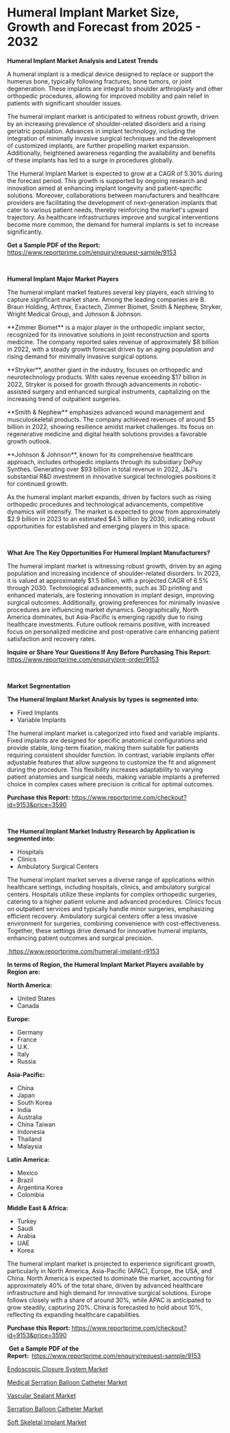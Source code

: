 <p><h1>Humeral Implant Market Size, Growth and Forecast from 2025 - 2032</h1></p><p><strong>Humeral Implant Market Analysis and Latest Trends</strong></p>
<p><p>A humeral implant is a medical device designed to replace or support the humerus bone, typically following fractures, bone tumors, or joint degeneration. These implants are integral to shoulder arthroplasty and other orthopedic procedures, allowing for improved mobility and pain relief in patients with significant shoulder issues.</p><p>The humeral implant market is anticipated to witness robust growth, driven by an increasing prevalence of shoulder-related disorders and a rising geriatric population. Advances in implant technology, including the integration of minimally invasive surgical techniques and the development of customized implants, are further propelling market expansion. Additionally, heightened awareness regarding the availability and benefits of these implants has led to a surge in procedures globally.</p><p>The Humeral Implant Market is expected to grow at a CAGR of 5.30% during the forecast period. This growth is supported by ongoing research and innovation aimed at enhancing implant longevity and patient-specific solutions. Moreover, collaborations between manufacturers and healthcare providers are facilitating the development of next-generation implants that cater to various patient needs, thereby reinforcing the market's upward trajectory. As healthcare infrastructures improve and surgical interventions become more common, the demand for humeral implants is set to increase significantly.</p></p>
<p><strong>Get a Sample PDF of the Report:&nbsp;</strong> <a href="https://www.reportprime.com/enquiry/request-sample/9153?utm_campaign=1842&utm_medium=2&utm_source=Github&utm_content=ia&utm_term=20032025&utm_id=humeral-implant">https://www.reportprime.com/enquiry/request-sample/9153</a></p>
<p>&nbsp;</p>
<p><strong>Humeral Implant Major Market Players</strong></p>
<p><p>The humeral implant market features several key players, each striving to capture significant market share. Among the leading companies are B. Braun Holding, Arthrex, Exactech, Zimmer Biomet, Smith & Nephew, Stryker, Wright Medical Group, and Johnson & Johnson.</p><p>**Zimmer Biomet** is a major player in the orthopedic implant sector, recognized for its innovative solutions in joint reconstruction and sports medicine. The company reported sales revenue of approximately $8 billion in 2022, with a steady growth forecast driven by an aging population and rising demand for minimally invasive surgical options.</p><p>**Stryker**, another giant in the industry, focuses on orthopedic and neurotechnology products. With sales revenue exceeding $17 billion in 2022, Stryker is poised for growth through advancements in robotic-assisted surgery and enhanced surgical instruments, capitalizing on the increasing trend of outpatient surgeries.</p><p>**Smith & Nephew** emphasizes advanced wound management and musculoskeletal products. The company achieved revenues of around $5 billion in 2022, showing resilience amidst market challenges. Its focus on regenerative medicine and digital health solutions provides a favorable growth outlook.</p><p>**Johnson & Johnson**, known for its comprehensive healthcare approach, includes orthopedic implants through its subsidiary DePuy Synthes. Generating over $93 billion in total revenue in 2022, J&J's substantial R&D investment in innovative surgical technologies positions it for continued growth.</p><p>As the humeral implant market expands, driven by factors such as rising orthopedic procedures and technological advancements, competitive dynamics will intensify. The market is expected to grow from approximately $2.9 billion in 2023 to an estimated $4.5 billion by 2030, indicating robust opportunities for established and emerging players in this space.</p></p>
<p>&nbsp;</p>
<p><strong>What Are The Key Opportunities For Humeral Implant Manufacturers?</strong></p>
<p><p>The humeral implant market is witnessing robust growth, driven by an aging population and increasing incidence of shoulder-related disorders. In 2023, it is valued at approximately $1.5 billion, with a projected CAGR of 6.5% through 2030. Technological advancements, such as 3D printing and enhanced materials, are fostering innovation in implant design, improving surgical outcomes. Additionally, growing preferences for minimally invasive procedures are influencing market dynamics. Geographically, North America dominates, but Asia-Pacific is emerging rapidly due to rising healthcare investments. Future outlook remains positive, with increased focus on personalized medicine and post-operative care enhancing patient satisfaction and recovery rates.</p></p>
<p><strong>Inquire or Share Your Questions If Any Before Purchasing This Report:</strong> <a href="https://www.reportprime.com/enquiry/pre-order/9153?utm_campaign=1842&utm_medium=2&utm_source=Github&utm_content=ia&utm_term=20032025&utm_id=humeral-implant">https://www.reportprime.com/enquiry/pre-order/9153</a></p>
<p>&nbsp;</p>
<p><strong>Market Segmentation</strong></p>
<p><strong>The Humeral Implant Market Analysis by types is segmented into:</strong></p>
<p><ul><li>Fixed Implants</li><li>Variable Implants</li></ul></p>
<p><p>The humeral implant market is categorized into fixed and variable implants. Fixed implants are designed for specific anatomical configurations and provide stable, long-term fixation, making them suitable for patients requiring consistent shoulder function. In contrast, variable implants offer adjustable features that allow surgeons to customize the fit and alignment during the procedure. This flexibility increases adaptability to varying patient anatomies and surgical needs, making variable implants a preferred choice in complex cases where precision is critical for optimal outcomes.</p></p>
<p><strong>Purchase this Report:&nbsp;</strong><a href="https://www.reportprime.com/checkout?id=9153&price=3590&utm_campaign=1842&utm_medium=2&utm_source=Github&utm_content=ia&utm_term=20032025&utm_id=humeral-implant">https://www.reportprime.com/checkout?id=9153&price=3590</a></p>
<p>&nbsp;</p>
<p><strong>The Humeral Implant Market Industry Research by Application is segmented into:</strong></p>
<p><ul><li>Hospitals</li><li>Clinics</li><li>Ambulatory Surgical Centers</li></ul></p>
<p><p>The humeral implant market serves a diverse range of applications within healthcare settings, including hospitals, clinics, and ambulatory surgical centers. Hospitals utilize these implants for complex orthopedic surgeries, catering to a higher patient volume and advanced procedures. Clinics focus on outpatient services and typically handle minor surgeries, emphasizing efficient recovery. Ambulatory surgical centers offer a less invasive environment for surgeries, combining convenience with cost-effectiveness. Together, these settings drive demand for innovative humeral implants, enhancing patient outcomes and surgical precision.</p></p>
<p><a href="https://www.reportprime.com/humeral-implant-r9153?utm_campaign=1842&utm_medium=2&utm_source=Github&utm_content=ia&utm_term=20032025&utm_id=humeral-implant">&nbsp;https://www.reportprime.com/humeral-implant-r9153</a></p>
<p><strong>In terms of Region, the Humeral Implant Market Players available by Region are:</strong></p>
<p>
    <p> <strong> North America: </strong>
        <ul>
            <li>United States</li>
            <li>Canada</li>
        </ul>
        </p> 
    <p> <strong> Europe: </strong>
        <ul>
            <li>Germany</li>
            <li>France</li>
            <li>U.K.</li>
            <li>Italy</li>
            <li>Russia</li>
        </ul>
        </p> 
    <p> <strong> Asia-Pacific: </strong>
        <ul>
            <li>China</li>
            <li>Japan</li>
            <li>South Korea</li>
            <li>India</li>
            <li>Australia</li>
            <li>China Taiwan</li>
            <li>Indonesia</li>
            <li>Thailand</li>
            <li>Malaysia</li>
        </ul>
        </p> 
    <p> <strong> Latin America: </strong>
        <ul>
            <li>Mexico</li>
            <li>Brazil</li>
            <li>Argentina Korea</li>
            <li>Colombia</li>
        </ul>
        </p> 
    <p> <strong> Middle East & Africa: </strong>
        <ul>
            <li>Turkey</li>
            <li>Saudi</li>
            <li>Arabia</li>
            <li>UAE</li>
            <li>Korea</li>
        </ul>
    </p>
    </p>
<p><p>The humeral implant market is projected to experience significant growth, particularly in North America, Asia-Pacific (APAC), Europe, the USA, and China. North America is expected to dominate the market, accounting for approximately 40% of the total share, driven by advanced healthcare infrastructure and high demand for innovative surgical solutions. Europe follows closely with a share of around 30%, while APAC is anticipated to grow steadily, capturing 20%. China is forecasted to hold about 10%, reflecting its expanding healthcare capabilities.</p></p>
<p><strong>Purchase this Report: </strong><a href="https://www.reportprime.com/checkout?id=9153&price=3590&utm_campaign=1842&utm_medium=2&utm_source=Github&utm_content=ia&utm_term=20032025&utm_id=humeral-implant">https://www.reportprime.com/checkout?id=9153&price=3590</a></p>
<p>&nbsp;<strong>Get a Sample PDF of the Report:&nbsp;&nbsp;</strong><a href="https://www.reportprime.com/enquiry/request-sample/9153?utm_campaign=1842&utm_medium=2&utm_source=Github&utm_content=ia&utm_term=20032025&utm_id=humeral-implant">https://www.reportprime.com/enquiry/request-sample/9153</a></p>
<p><strong></strong></p>
<p><p><a href="https://github.com/eimutelufta/Market-Research-Report-List-1/blob/main/endoscopic-closure-system-market.md?utm_campaign=1842&utm_medium=2&utm_source=Github&utm_content=ia&utm_term=20032025&utm_id=humeral-implant">Endoscopic Closure System Market</a></p><p><a href="https://github.com/saqafidrahea/Market-Research-Report-List-1/blob/main/medical-serration-balloon-catheter-market.md?utm_campaign=1842&utm_medium=2&utm_source=Github&utm_content=ia&utm_term=20032025&utm_id=humeral-implant">Medical Serration Balloon Catheter Market</a></p><p><a href="https://github.com/atawanyeze/Market-Research-Report-List-1/blob/main/vascular-sealant-market.md?utm_campaign=1842&utm_medium=2&utm_source=Github&utm_content=ia&utm_term=20032025&utm_id=humeral-implant">Vascular Sealant Market</a></p><p><a href="https://github.com/afghatakito29/Market-Research-Report-List-1/blob/main/serration-balloon-catheter-market.md?utm_campaign=1842&utm_medium=2&utm_source=Github&utm_content=ia&utm_term=20032025&utm_id=humeral-implant">Serration Balloon Catheter Market</a></p><p><a href="https://github.com/onutsheinz/Market-Research-Report-List-1/blob/main/soft-skeletal-implant-market.md?utm_campaign=1842&utm_medium=2&utm_source=Github&utm_content=ia&utm_term=20032025&utm_id=humeral-implant">Soft Skeletal Implant Market</a></p></p>